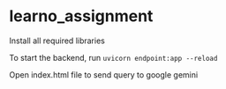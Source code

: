# learno_assignment

Install all required libraries

To start the backend, run 
```uvicorn endpoint:app --reload```

Open index.html file to send query to google gemini
